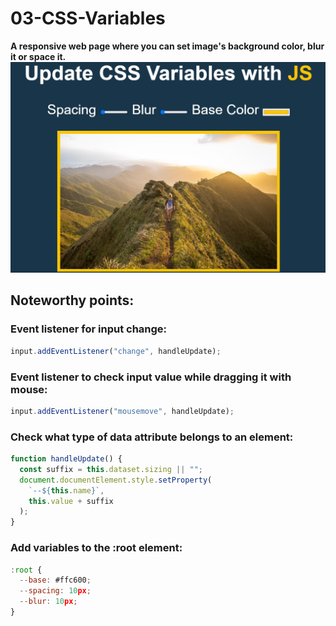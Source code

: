 # 03-CSS-Variables

**A responsive web page where you can set image's background color, blur it or space it.**
![CSS Variables](./assets/css-variables.jpg)

## Noteworthy points:

### Event listener for input change:

```javascript
input.addEventListener("change", handleUpdate);
```

### Event listener to check input value while dragging it with mouse:

```javascript
input.addEventListener("mousemove", handleUpdate);
```

### Check what type of data attribute belongs to an element:

```javascript
function handleUpdate() {
  const suffix = this.dataset.sizing || "";
  document.documentElement.style.setProperty(
    `--${this.name}`,
    this.value + suffix
  );
}
```

### Add variables to the :root element:

```javascript
:root {
  --base: #ffc600;
  --spacing: 10px;
  --blur: 10px;
}
```
